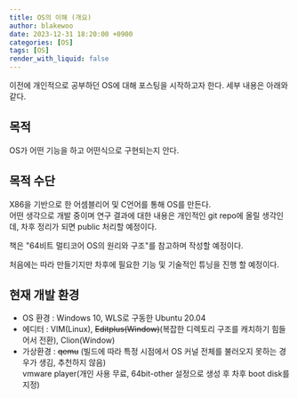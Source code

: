 ```yaml
---
title: OS의 이해 (개요)
author: blakewoo
date: 2023-12-31 18:20:00 +0900
categories: [OS]
tags: [OS]
render_with_liquid: false
---
```


이전에 개인적으로 공부하던 OS에 대해 포스팅을 시작하고자 한다.
세부 내용은 아래와 같다.

## 목적
OS가 어떤 기능을 하고 어떤식으로 구현되는지 안다.

## 목적 수단
X86을 기반으로 한 어셈블리어 및 C언어를 통해 OS를 만든다.   
어떤 생각으로 개발 중이며 연구 결과에 대한 내용은
개인적인 git repo에 올릴 생각인데, 차후 정리가 되면 public 처리할 예정이다.

책은 "64비트 멀티코어 OS의 원리와 구조"를 참고하며 작성할 예정이다.

처음에는 따라 만들기지만 차후에 필요한 기능 및 기술적인 튜닝을 진행 할 예정이다.

## 현재 개발 환경
- OS 환경 : Windows 10, WLS로 구동한 Ubuntu 20.04
- 에디터 : VIM(Linux), ~~Editplus(Window)~~(복잡한 디렉토리 구조를 캐치하기 힘들어서 전환),
  Clion(Window)
- 가상환경 : ~~qemu~~ (빌드에 따라 특정 시점에서 OS 커널 전체를 불러오지 못하는 경우가 생김, 추천하지 않음)   
  vmware player(개인 사용 무료, 64bit-other 설정으로 생성 후 차후 boot disk를 지정)

